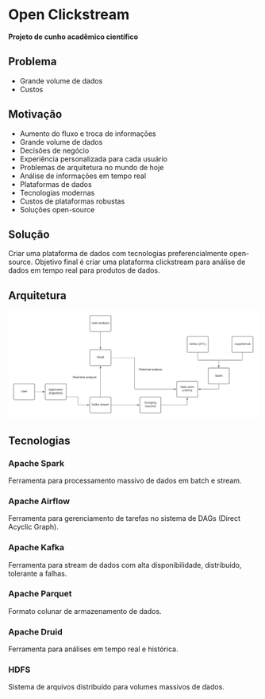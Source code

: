 # Open Clickstream

**Projeto de cunho acadêmico científico**

## Problema

- Grande volume de dados
- Custos

## Motivação

- Aumento do fluxo e troca de informações
- Grande volume de dados
- Decisões de negócio
- Experiência personalizada para cada usuário
- Problemas de arquitetura no mundo de hoje
- Análise de informações em tempo real
- Plataformas de dados
- Tecnologias modernas
- Custos de plataformas robustas
- Soluções open-source

## Solução

Criar uma plataforma de dados com tecnologias preferencialmente open-source. Objetivo final é criar uma plataforma clickstream para análise de dados em tempo real para produtos de dados.

## Arquitetura

![Initial archtecture](./doc/images/architecture.png)

## Tecnologias

### Apache Spark

Ferramenta para processamento massivo de dados em batch e stream.

### Apache Airflow

Ferramenta para gerenciamento de tarefas no sistema de DAGs (Direct Acyclic Graph).

### Apache Kafka

Ferramenta para stream de dados com alta disponibilidade, distribuído, tolerante a falhas.

### Apache Parquet

Formato colunar de armazenamento de dados.

### Apache Druid

Ferramenta para análises em tempo real e histórica.

### HDFS

Sistema de arquivos distribuído para volumes massivos de dados.
